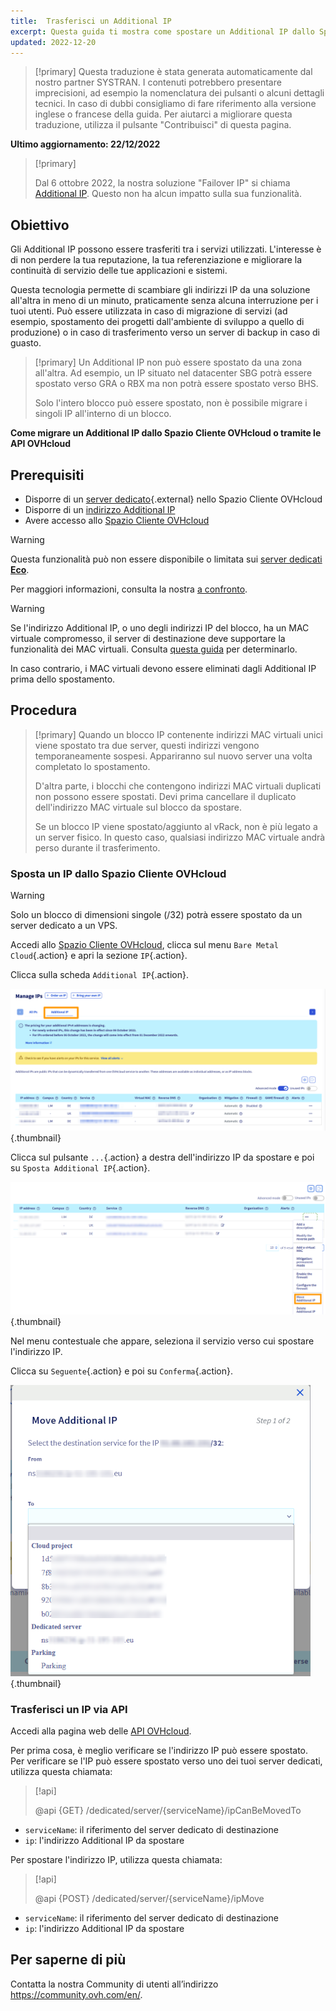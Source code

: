 ```yaml
---
title:  Trasferisci un Additional IP
excerpt: Questa guida ti mostra come spostare un Additional IP dallo Spazio Cliente OVHcloud o via API OVHcloud
updated: 2022-12-20
---
```


> [!primary]
> Questa traduzione è stata generata automaticamente dal nostro partner SYSTRAN. I contenuti potrebbero presentare imprecisioni, ad esempio la nomenclatura dei pulsanti o alcuni dettagli tecnici. In caso di dubbi consigliamo di fare riferimento alla versione inglese o francese della guida. Per aiutarci a migliorare questa traduzione, utilizza il pulsante "Contribuisci" di questa pagina.
>

**Ultimo aggiornamento: 22/12/2022**

> [!primary]
>
> Dal 6 ottobre 2022, la nostra soluzione "Failover IP" si chiama [Additional IP](https://www.ovhcloud.com/it/network/additional-ip/). Questo non ha alcun impatto sulla sua funzionalità.
>

## Obiettivo

Gli Additional IP possono essere trasferiti tra i servizi utilizzati. L'interesse è di non perdere la tua reputazione, la tua referenziazione e migliorare la continuità di servizio delle tue applicazioni e sistemi.

Questa tecnologia permette di scambiare gli indirizzi IP da una soluzione all'altra in meno di un minuto, praticamente senza alcuna interruzione per i tuoi utenti. Può essere utilizzata in caso di migrazione di servizi (ad esempio, spostamento dei progetti dall'ambiente di sviluppo a quello di produzione) o in caso di trasferimento verso un server di backup in caso di guasto.

> [!primary]
> Un Additional IP non può essere spostato da una zona all'altra. Ad esempio, un IP situato nel datacenter SBG potrà essere spostato verso GRA o RBX ma non potrà essere spostato verso BHS.
> 
> Solo l'intero blocco può essere spostato, non è possibile migrare i singoli IP all'interno di un blocco.

**Come migrare un Additional IP dallo Spazio Cliente OVHcloud o tramite le API OVHcloud**

## Prerequisiti

- Disporre di un [server dedicato](https://www.ovhcloud.com/it/bare-metal/){.external} nello Spazio Cliente OVHcloud
- Disporre di un [indirizzo Additional IP](https://www.ovhcloud.com/it/bare-metal/ip/)
- Avere accesso allo [Spazio Cliente OVHcloud](https://www.ovh.com/auth/?action=gotomanager&from=https://www.ovh.it/&ovhSubsidiary=it)

> [!warning]
> Questa funzionalità può non essere disponibile o limitata sui [server dedicati **Eco**](https://eco.ovhcloud.com/it/about/).
>
> Per maggiori informazioni, consulta la nostra [a confronto](https://eco.ovhcloud.com/it/compare/).
>

> [!warning]
> Se l'indirizzo Additional IP, o uno degli indirizzi IP del blocco, ha un MAC virtuale compromesso, il server di destinazione deve supportare la funzionalità dei MAC virtuali.
> Consulta [questa guida](/pages/bare_metal_cloud/dedicated_servers/network_support_virtual_mac) per determinarlo.
>
> In caso contrario, i MAC virtuali devono essere eliminati dagli Additional IP prima dello spostamento.

## Procedura

> [!primary]
> Quando un blocco IP contenente indirizzi MAC virtuali unici viene spostato tra due server, questi indirizzi vengono temporaneamente sospesi. Appariranno sul nuovo server una volta completato lo spostamento.
>
> D'altra parte, i blocchi che contengono indirizzi MAC virtuali duplicati non possono essere spostati. Devi prima cancellare il duplicato dell'indirizzo MAC virtuale sul blocco da spostare.
>
> Se un blocco IP viene spostato/aggiunto al vRack, non è più legato a un server fisico. In questo caso, qualsiasi indirizzo MAC virtuale andrà perso durante il trasferimento.
>

### Sposta un IP dallo Spazio Cliente OVHcloud

> [!warning]
> Solo un blocco di dimensioni singole (/32) potrà essere spostato da un server dedicato a un VPS.
>

Accedi allo [Spazio Cliente OVHcloud](https://www.ovh.com/auth/?action=gotomanager&from=https://www.ovh.it/&ovhSubsidiary=it), clicca sul menu `Bare Metal Cloud`{.action} e apri la sezione `IP`{.action}.

Clicca sulla scheda `Additional IP`{.action}.

![manage IPs](images/manageIPs2022.png){.thumbnail}

Clicca sul pulsante `...`{.action} a destra dell'indirizzo IP da spostare e poi su `Sposta Additional IP`{.action}.

![Spazio Cliente](images/moveadditionalIP.png){.thumbnail}

Nel menu contestuale che appare, seleziona il servizio verso cui spostare l'indirizzo IP.

Clicca su `Seguente`{.action} e poi su `Conferma`{.action}.

![Spazio Cliente](images/moveadditionalIP2.png){.thumbnail}

### Trasferisci un IP via API

Accedi alla pagina web delle [API OVHcloud](https://api.ovh.com/).

Per prima cosa, è meglio verificare se l'indirizzo IP può essere spostato.
<br>Per verificare se l'IP può essere spostato verso uno dei tuoi server dedicati, utilizza questa chiamata:

> [!api]
>
> @api {GET} /dedicated/server/{serviceName}/ipCanBeMovedTo
>

- `serviceName`: il riferimento del server dedicato di destinazione
- `ip`: l'indirizzo Additional IP da spostare

Per spostare l'indirizzo IP, utilizza questa chiamata:

> [!api]
>
> @api {POST} /dedicated/server/{serviceName}/ipMove
>

- `serviceName`: il riferimento del server dedicato di destinazione
- `ip`: l'indirizzo Additional IP da spostare

## Per saperne di più

Contatta la nostra Community di utenti all’indirizzo <https://community.ovh.com/en/>.